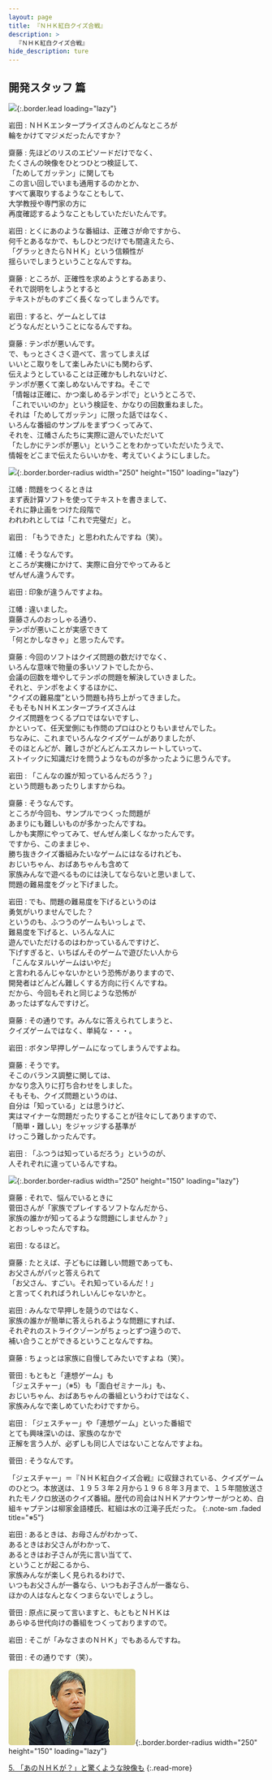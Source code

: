 ```yaml
---
layout: page
title: 『ＮＨＫ紅白クイズ合戦』
description: >
  『ＮＨＫ紅白クイズ合戦』
hide_description: ture
---
```


## 開発スタッフ 篇

![](/interviews/jp/wii/rqij/vol2/img/mainvisual4.jpg){:.border.lead loading="lazy"}

岩田
: ＮＨＫエンタープライズさんのどんなところが<br>輪をかけてマジメだったんですか？

齋藤
: 先ほどのリスのエピソードだけでなく、<br>たくさんの映像をひとつひとつ検証して、<br>「ためしてガッテン」に関しても<br>この言い回しでいまも通用するのかとか、<br>すべて裏取りするようなこともして、<br>大学教授や専門家の方に<br>再度確認するようなこともしていただいたんです。

岩田
: とくにあのような番組は、正確さが命ですから、<br>何千とあるなかで、もしひとつだけでも間違えたら、<br>「グラッときたらＮＨＫ」という信頼性が<br>揺らいでしまうということなんですね。

齋藤
: ところが、正確性を求めようとするあまり、<br>それで説明をしようとすると<br>テキストがものすごく長くなってしまうんです。

岩田
: すると、ゲームとしては<br>どうなんだということになるんですね。

齋藤
: テンポが悪いんです。<br>で、もっとさくさく遊べて、言ってしまえば<br>いいとこ取りをして楽しみたいにも関わらず、<br>伝えようとしていることは正確かもしれないけど、<br>テンポが悪くて楽しめないんですね。そこで<br>「情報は正確に、かつ楽しめるテンポで」というところで、<br>「これでいいのか」という検証を、かなりの回数重ねました。<br>それは「ためしてガッテン」に限った話ではなく、<br>いろんな番組のサンプルをまずつくってみて、<br>それを、江幡さんたちに実際に遊んでいただいて<br>「たしかにテンポが悪い」ということをわかっていただいたうえで、<br>情報をどこまで伝えたらいいかを、考えていくようにしました。

![](/interviews/jp/wii/rqij/vol2/img/photo10.jpg){:.border.border-radius width="250" height="150" loading="lazy"}

江幡
: 問題をつくるときは<br>まず表計算ソフトを使ってテキストを書きまして、<br>それに静止画をつけた段階で<br>われわれとしては「これで完璧だ」と。

岩田
: 「もうできた」と思われたんですね（笑）。

江幡
: そうなんです。<br>ところが実機にかけて、実際に自分でやってみると<br>ぜんぜん違うんです。

岩田
: 印象が違うんですよね。

江幡
: 違いました。<br>齋藤さんのおっしゃる通り、<br>テンポが悪いことが実感できて<br>「何とかしなきゃ」と思ったんです。

齋藤
: 今回のソフトはクイズ問題の数だけでなく、<br>いろんな意味で物量の多いソフトでしたから、<br>会議の回数を増やしてテンポの問題を解決していきました。<br>それと、テンポをよくするほかに、<br>“クイズの難易度”という問題も持ち上がってきました。<br>そもそもＮＨＫエンタープライズさんは<br>クイズ問題をつくるプロではないですし、<br>かといって、任天堂側にも作問のプロはひとりもいませんでした。<br>ちなみに、これまでいろんなクイズゲームがありましたが、<br>そのほとんどが、難しさがどんどんエスカレートしていって、<br>ストイックに知識だけを問うようなものが多かったように思うんです。

岩田
: 「こんなの誰が知っているんだろう？」<br>という問題もあったりしますからね。

齋藤
: そうなんです。<br>ところが今回も、サンプルでつくった問題が<br>あまりにも難しいものが多かったんですね。<br>しかも実際にやってみて、ぜんぜん楽しくなかったんです。<br>ですから、このままじゃ、<br>勝ち抜きクイズ番組みたいなゲームにはなるけれども、<br>おじいちゃん、おばあちゃんも含めて<br>家族みんなで遊べるものには決してならないと思いまして、<br>問題の難易度をグッと下げました。

岩田
: でも、問題の難易度を下げるというのは<br>勇気がいりませんでした？ <br>というのも、ふつうのゲームもいっしょで、<br>難易度を下げると、いろんな人に<br>遊んでいただけるのはわかっているんですけど、<br>下げすぎると、いちばんそのゲームで遊びたい人から<br>「こんなヌルいゲームはいやだ」<br>と言われるんじゃないかという恐怖がありますので、<br>開発者はどんどん難しくする方向に行くんですね。<br>だから、今回もそれと同じような恐怖が<br>あったはずなんですけど。

齋藤
: その通りです。みんなに答えられてしまうと、<br>クイズゲームではなく、単純な・・・。

岩田
: ボタン早押しゲームになってしまうんですよね。

齋藤
: そうです。<br>そこのバランス調整に関しては、<br>かなり念入りに打ち合わせをしました。<br>そもそも、クイズ問題というのは、<br>自分は「知っている」とは思うけど、<br>実はマイナーな問題だったりすることが往々にしてありますので、<br>「簡単・難しい」をジャッジする基準が<br>けっこう難しかったんです。

岩田
: 「ふつうは知っているだろう」というのが、<br>人それぞれに違っているんですね。

![](/interviews/jp/wii/rqij/vol2/img/photo11.jpg){:.border.border-radius width="250" height="150" loading="lazy"}

齋藤
: それで、悩んでいるときに<br>菅田さんが「家族でプレイするソフトなんだから、<br>家族の誰かが知ってるような問題にしませんか？」<br>とおっしゃったんですね。

岩田
: なるほど。

齋藤
: たとえば、子どもには難しい問題であっても、<br>お父さんがパッと答えられて<br>「お父さん、すごい。それ知っているんだ！」<br>と言ってくれればうれしいんじゃないかと。

岩田
: みんなで早押しを競うのではなく、<br>家族の誰かが簡単に答えられるような問題にすれば、<br>それぞれのストライクゾーンがちょっとずつ違うので、<br>補い合うことができるということなんですね。

齋藤
: ちょっとは家族に自慢してみたいですよね（笑）。

菅田
: もともと「連想ゲーム」も<br>「ジェスチャー」（※5）も「面白ゼミナール」も、<br>おじいちゃん、おばあちゃんの番組というわけではなく、<br>家族みんなで楽しめていたわけですから。

岩田
: 「ジェスチャー」や「連想ゲーム」といった番組で<br>とても興味深いのは、家族のなかで<br>正解を言う人が、必ずしも同じ人ではないことなんですよね。

菅田
: そうなんです。

「ジェスチャー」＝『ＮＨＫ紅白クイズ合戦』に収録されている、クイズゲームのひとつ。本放送は、１９５３年２月から１９６８年３月まで、１５年間放送されたモノクロ放送のクイズ番組。歴代の司会はＮＨＫアナウンサーがつとめ、白組キャプテンは柳家金語楼氏、紅組は水の江滝子氏だった。
{:.note-sm .faded title="※5"}

岩田
: あるときは、お母さんがわかって、<br>あるときはお父さんがわかって、<br>あるときはお子さんが先に言い当てて、<br>ということが起こるから、<br>家族みんなが楽しく見られるわけで、<br>いつもお父さんが一番なら、いつもお子さんが一番なら、<br>ほかの人はなんとなくつまらないでしょうし。

菅田
: 原点に戻って言いますと、もともとＮＨＫは<br>あらゆる世代向けの番組をつくっておりますので。

岩田
: そこが「みなさまのＮＨＫ」でもあるんですね。

菅田
: その通りです（笑）。

![](/interviews/jp/wii/rqij/vol2/img/photo1.jpg){:.border.border-radius width="250" height="150" loading="lazy"}

[5. 「あのＮＨＫが？」と驚くような映像も](5.md)
{:.read-more}

